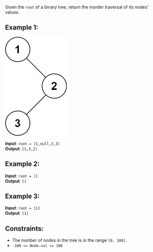 Given the `root` of a binary tree, return the inorder traversal of its nodes' values.

## Example 1:

<img src="inorder_1.jpg"  />

**Input**: `root = [1,null,2,3]`   
**Output**: `[1,3,2]`

## Example 2:

**Input**: `root = []`  
**Output**: `[]`

## Example 3:

**Input**: `root = [1]`  
**Output**: `[1]`

Constraints:
-----------

*    The number of nodes in the tree is in the range `[0, 100]`.
*    `-100 <= Node.val <= 100`
